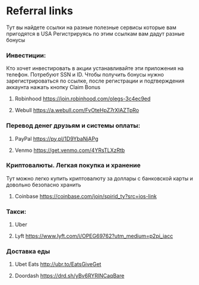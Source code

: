 # Referral links
 
Тут вы найдете ссылки на разные полезные сервисы которые вам пригодятся в USA
Регистрируясь по этим ссылкам вам дадут разные бонусы

### Инвестиции: 
Кто хочет инвестировать в акции устанавливайте эти приложения на телефон. Потребуют SSN и ID.
Чтобы получить бонусы нужно зарегистрироваться по ссылке, после регистрации и подтверждения аккаунта нажать кнопку Claim Bonus
1. Robinhood
https://join.robinhood.com/olegs-3c4ec9ed

2. Webull
https://a.webull.com/FvOteHpZ7rXlAZTpRo


### Перевод денег друзьям и системы оплаты:
1. PayPal
https://py.pl/1D9YbaNjAPg

2. Venmo
https://get.venmo.com/4YRsTLXzRtb


### Криптовалюты. Легкая покупка и хранение
Тут можно легко купить криптовалюту за доллары с банковской карты и довольно безопасно хранить
1. Coinbase
https://coinbase.com/join/spirid_ty?src=ios-link


### Такси: 
1. Uber 


2. Lyft
https://www.lyft.com/i/OPEG69762?utm_medium=p2pi_iacc


### Доставка еды
1. Ubet Eats
http://ubr.to/EatsGiveGet

2. Doordash
https://drd.sh/yBv6RYRlNCaqBare

